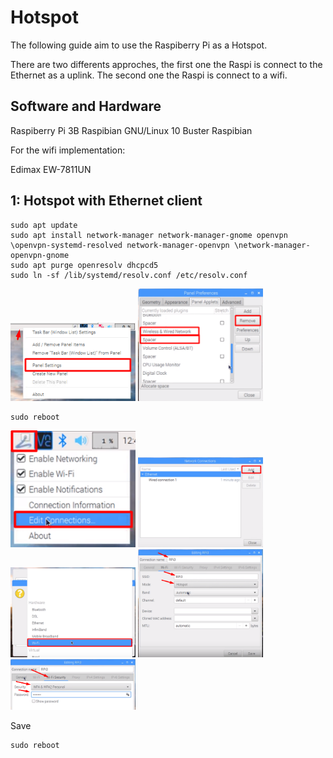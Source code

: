 # Hotspot

The following guide aim to use the Raspiberry Pi as a Hotspot.

There are two differents approches, the first one the Raspi is connect to the Ethernet as a uplink. The second one the Raspi is connect to a wifi.

## Software and Hardware

Raspiberry Pi 3B
Raspibian GNU/Linux 10
Buster
Raspibian

For the wifi implementation:

Edimax EW-7811UN

## 1: Hotspot with Ethernet client

```
sudo apt update
sudo apt install network-manager network-manager-gnome openvpn \openvpn-systemd-resolved network-manager-openvpn \network-manager-openvpn-gnome
sudo apt purge openresolv dhcpcd5
sudo ln -sf /lib/systemd/resolv.conf /etc/resolv.conf
```

<img src="./hotspot1.png" width="200">

<img src="./hotspot2.png" width="200">

```
sudo reboot
```

<img src="./hotspot3.png" width="200">

<img src="./hotspot4.png" width="200">

<img src="./hotspot5.png" width="200">

<img src="./hotspot6.png" width="200">

<img src="./hotspot7.png" width="200">

Save

```
sudo reboot
```
